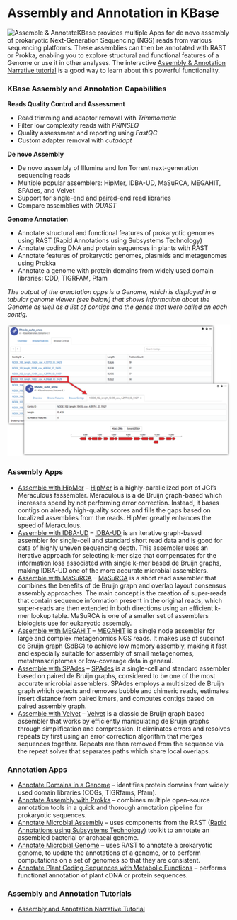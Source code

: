 # Assembly and Annotation in KBase

![Assemble &amp; Annotate](https://kbase.us/wp-content/uploads/2016/09/genome.jpg)KBase provides multiple Apps for de novo assembly of prokaryotic Next-Generation Sequencing \(NGS\) reads from various sequencing platforms. These assemblies can then be annotated with RAST or Prokka, enabling you to explore structural and functional features of a Genome or use it in other analyses. The interactive [Assembly & Annotation Narrative tutorial](https://narrative.kbase.us/narrative/ws.18188.obj.6) is a good way to learn about this powerful functionality.

### KBase Assembly and Annotation Capabilities

**Reads Quality Control and Assessment**

* Read trimming and adaptor removal with _Trimmomatic_
* Filter low complexity reads with _PRINSEQ_
* Quality assessment and reporting using _FastQC_
* Custom adapter removal with _cutadapt_

**De novo Assembly**

* De novo assembly of Illumina and Ion Torrent next-generation sequencing reads
* Multiple popular assemblers: HipMer, IDBA-UD, MaSuRCA, MEGAHIT, SPAdes, and Velvet
* Support for single-end and paired-end read libraries
* Compare assemblies with _QUAST_

**Genome Annotation**

* Annotate structural and functional features of prokaryotic genomes using RAST \(Rapid Annotations using Subsystems Technology\)
* Annotate coding DNA and protein sequences in plants with RAST
* Annotate features of prokaryotic genomes, plasmids and metagenomes using Prokka
* Annotate a genome with protein domains from widely used domain libraries: CDD, TIGRFAM, Pfam

_The output of the annotation apps is a Genome, which is displayed in a tabular genome viewer \(see below\) that shows information about the Genome as well as a list of contigs and the genes that were called on each contig._

![ViewContig](../../.gitbook/assets/viewcontig.png)

### Assembly Apps

* [Assemble with HipMer](https://narrative.kbase.us/#catalog/apps/hipmer/run_hipmer_hpc/release) – [HipMer](https://sourceforge.net/p/hipmer/wiki/Home/) is a highly-parallelized port of JGI’s Meraculous fassembler. Meraculous is a de Bruijn graph-based which increases speed by not performing error correction. Instead, it bases contigs on already high-quality scores and fills the gaps based on localized assemblies from the reads. HipMer greatly enhances the speed of Meraculous.
* [Assemble with IDBA-UD](https://narrative.kbase.us/#catalog/apps/AssemblyRAST/run_idba/release) – [IDBA-UD](http://i.cs.hku.hk/~alse/hkubrg/projects/idba_ud/) is an iterative graph-based assembler for single-cell and standard short read data and is good for data of highly uneven sequencing depth. This assembler uses an iterative approach for selecting k-mer size that compensates for the information loss associated with single k-mer based de Bruijn graphs, making IDBA-UD one of the more accurate microbial assemblers.
* [Assemble with MaSuRCA](https://narrative.kbase.us/#catalog/apps/AssemblyRAST/run_masurca/release) – [MaSuRCA](https://academic.oup.com/bioinformatics/article/29/21/2669/195975/The-MaSuRCA-genome-assembler) is a short read assembler that combines the benefits of de Bruijn graph and overlap layout consensus assembly approaches. The main concept is the creation of super-reads that contain sequence information present in the original reads, which super-reads are then extended in both directions using an efficient k-mer lookup table. MaSuRCA is one of a smaller set of assemblers biologists use for eukaryotic assembly.
* [Assemble with MEGAHIT](https://narrative.kbase.us/#catalog/apps/AssemblyRAST/run_megahit/release) – [MEGAHIT](https://academic.oup.com/bioinformatics/article-lookup/doi/10.1093/bioinformatics/btv033) is a single node assembler for large and complex metagenomics NGS reads. It makes use of succinct de Bruijn graph \(SdBG\) to achieve low memory assembly, making it fast and especially suitable for assembly of small metagenomes, metatranscriptomes or low-coverage data in general.
* [Assemble with SPAdes](https://narrative.kbase.us/#catalog/apps/AssemblyRAST/run_spades/release) – [SPAdes](http://online.liebertpub.com/doi/full/10.1089/cmb.2012.0021) is a single-cell and standard assembler based on paired de Bruijn graphs, considered to be one of the most accurate microbial assemblers. SPAdes employs a multisized de Bruijn graph which detects and removes bubble and chimeric reads, estimates insert distance from paired kmers, and computes contigs based on paired assembly graph.
* [Assemble with Velvet](https://narrative.kbase.us/#catalog/apps/AssemblyRAST/run_velvet/release) – [Velvet](http://onlinelibrary.wiley.com/doi/10.1002/0471250953.bi1105s31/full) is a classic de Bruijn graph based assembler that works by efficiently manipulating de Bruijn graphs through simplification and compression. It eliminates errors and resolves repeats by first using an error correction algorithm that merges sequences together. Repeats are then removed from the sequence via the repeat solver that separates paths which share local overlaps.

### Annotation Apps

* [Annotate Domains in a Genome](https://narrative.kbase.us/#appcatalog/app/DomainAnnotation/annotate_domains_in_a_genome/release) –  identifies protein domains from widely used domain libraries \(COGs, TIGRfams, Pfam\).
* [Annotate Assembly with Prokka](https://narrative.kbase.us/#appcatalog/app/ProkkaAnnotation/annotate_contigs/release) – combines multiple open-source annotation tools in a quick and thorough annotation pipeline for prokaryotic sequences.
* [Annotate Microbial Assembly](https://narrative.kbase.us/#appcatalog/app/RAST_SDK/annotate_contigset/release) – uses components from the RAST \([Rapid Annotations using Subsystems Technology](http://rast.nmpdr.org/)\) toolkit to annotate an assembled bacterial or archaeal genome.
* [Annotate Microbial Genome](https://narrative.kbase.us/#appcatalog/app/RAST_SDK/reannotate_microbial_genome/release) – uses RAST to annotate a prokaryotic genome, to update the annotations of a genome, or to perform computations on a set of genomes so that they are consistent.
* [Annotate Plant Coding Sequences with Metabolic Functions](https://narrative.kbase.us/#appcatalog/app/RAST_SDK/annotate_plant_transcripts/release) – performs functional annotation of plant cDNA or protein sequences.

### Assembly and Annotation Tutorials

* [Assembly and Annotation Narrative Tutorial](https://narrative.kbase.us/narrative/notebooks/ws.18188.obj.6)

